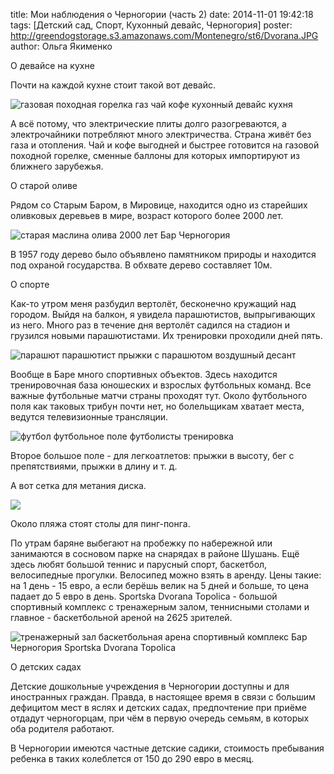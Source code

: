 title: Мои наблюдения о Черногории (часть 2)
date: 2014-11-01 19:42:18
tags: [Детский сад, Спорт, Кухонный девайс, Черногория]
poster: http://greendogstorage.s3.amazonaws.com/Montenegro/st6/Dvorana.JPG
author: Ольга Якименко

О девайсе на кухне

Почти на каждой кухне стоит такой вот девайс.

![газовая походная горелка газ чай кофе кухонный девайс кухня](http://greendogstorage.s3.amazonaws.com/Montenegro/st6/gorelka.jpg)

А всё потому, что электрические плиты долго разогреваются, а электрочайники потребляют много электричества. Страна живёт без газа и отопления. Чай и кофе выгодней и быстрее готовится на газовой походной горелке, сменные баллоны для которых импортируют из ближнего зарубежья.

О старой оливе

Рядом со Старым Баром, в Мировице, находится одно из старейших оливковых деревьев в мире, возраст которого более 2000 лет.

![старая маслина олива 2000 лет Бар Черногория](http://greendogstorage.s3.amazonaws.com/Montenegro/st6/maslina.JPG)

В 1957 году дерево было объявлено памятником природы и находится под охраной государства. В обхвате дерево составляет 10м.

О спорте

Как-то утром меня разбудил вертолёт, бесконечно кружащий над городом. Выйдя на балкон, я увидела парашютистов, выпрыгивающих из него. Много раз в течение дня вертолёт садился на стадион и грузился новыми парашютистами. Их тренировки проходили дней пять.

![парашют парашютист прыжки с парашютом воздушный десант](http://greendogstorage.s3.amazonaws.com/Montenegro/st6/IMG_8329.JPG)

Вообще в Баре много спортивных объектов. Здесь находится тренировочная база юношеских и взрослых футбольных команд. Все важные футбольные матчи страны проходят тут. Около футбольного поля как таковых трибун почти нет, но болельщикам хватает места, ведутся телевизионные трансляции.

![футбол футбольное поле футболисты тренировка](http://greendogstorage.s3.amazonaws.com/Montenegro/st6/pole.jpg)

Второе большое поле - для легкоатлетов: прыжки в высоту, бег с препятствиями, прыжки в длину и т. д.

А вот сетка для метания диска.

![](http://greendogstorage.s3.amazonaws.com/Montenegro/st6/IMAG1884.jpg)

Около пляжа стоят столы для пинг-понга.

По утрам баряне выбегают на пробежку по набережной или занимаются в сосновом парке на снарядах в районе Шушань. Ещё здесь любят большой теннис и парусный спорт, баскетбол, велосипедные прогулки. Велосипед можно взять в аренду. Цены такие: на 1 день - 15 евро, а если берёшь велик на 5 дней и больше, то цена падает до 5 евро в день. Sportska Dvorana Topolicа - большой спортивный комплекс с тренажерным залом, теннисными столами и главное - баскетбольной ареной на 2625 зрителей.

![тренажерный зал баскетбольная арена спортивный комплекс Бар Черногория Sportska Dvorana Topolica](http://greendogstorage.s3.amazonaws.com/Montenegro/st6/Dvorana.JPG)

О детских садах

Детские дошкольные учреждения в Черногории доступны и для иностранных граждан. Правда, в настоящее время в связи с большим дефицитом мест в яслях и детских садах, предпочтение при приёме отдадут черногорцам, при чём в первую очередь семьям, в которых оба родителя работают.

В Черногории имеются частные детские садики, стоимость пребывания ребенка в таких колеблется от 150 до 290 евро в месяц.
